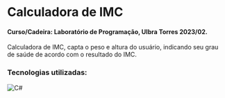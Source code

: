 # Calculadora de IMC
#### Curso/Cadeira: Laboratório de Programação, Ulbra Torres 2023/02.

Calculadora de IMC, capta o peso e altura do usuário, indicando seu grau de saúde de acordo com o resultado do IMC.

### Tecnologias utilizadas:

<img align="center" alt="C#" src="https://img.shields.io/badge/c%23-%23239120.svg?style=for-the-badge&logo=c-sharp&logoColor=white">

